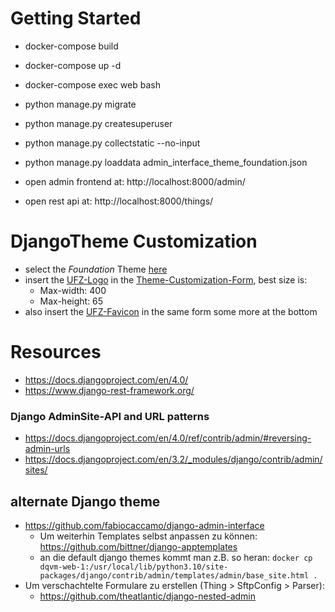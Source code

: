 


# Getting Started

- docker-compose build
- docker-compose up -d
- docker-compose exec web bash
- python manage.py migrate
- python manage.py createsuperuser
- python manage.py collectstatic --no-input
- python manage.py loaddata admin_interface_theme_foundation.json


- open admin frontend at: http://localhost:8000/admin/
- open rest api at: http://localhost:8000/things/

# DjangoTheme Customization
- select the *Foundation* Theme [here](http://localhost:8000/tsm/admin_interface/theme/)
- insert the [UFZ-Logo](admin-interface/logo/UFZ_Logo_SW_RGB_invertiert_DE.png) in the [Theme-Customization-Form](http://localhost:8000/tsm/admin_interface/theme/2/change/), best size is: 
  - Max-width: 400
  - Max-height: 65
- also insert the [UFZ-Favicon](admin-interface/favicon/favicon.ico) in the same form some more at the bottom 
 

# Resources
- https://docs.djangoproject.com/en/4.0/
- https://www.django-rest-framework.org/

### Django AdminSite-API and URL patterns
- https://docs.djangoproject.com/en/4.0/ref/contrib/admin/#reversing-admin-urls
- https://docs.djangoproject.com/en/3.2/_modules/django/contrib/admin/sites/

## alternate Django theme
- https://github.com/fabiocaccamo/django-admin-interface
  - Um weiterhin Templates selbst anpassen zu können: https://github.com/bittner/django-apptemplates
  - an die default django themes kommt man z.B. so heran: ``docker cp dqvm-web-1:/usr/local/lib/python3.10/site-packages/django/contrib/admin/templates/admin/base_site.html .`` 
- Um verschachtelte Formulare zu erstellen (Thing > SftpConfig > Parser):
  - https://github.com/theatlantic/django-nested-admin
